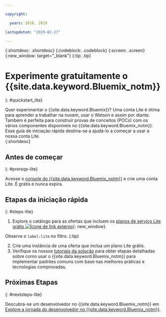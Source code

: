 ```yaml
---

copyright:

  years: 2018, 2019

lastupdated: "2019-02-27"

---
```


{:shortdesc: .shortdesc}
{:codeblock: .codeblock}
{:screen: .screen}
{:new_window: target="_blank"}
{:tip: .tip}


# Experimente gratuitamente o {{site.data.keyword.Bluemix_notm}}
{: #quickstart_lite}

Quer experimentar o {{site.data.keyword.Bluemix}}? Uma conta Lite é ótima para aprender a trabalhar na nuvem, usar o Watson e assim por diante. Também é perfeita para construir provas de conceitos (POCs) com os vários componentes disponíveis no {{site.data.keyword.Bluemix_notm}}. Esse
guia de iniciação rápida destina-se a ajudá-lo a começar a usar a nossa conta Lite.  
{:shortdesc}  

## Antes de começar
{: #prereqs-lite}

Acesse o [console do {{site.data.keyword.Bluemix_notm}}](https://{DomainName}) e crie uma conta Lite. É grátis e nunca expira.

## Etapas da iniciação rápida
{: #steps-lite}

1. Explore o catálogo para as ofertas que incluem os [planos de
serviço Lite grátis ![Ícone de link externo](../icons/launch-glyph.svg "Ícone de link externo")](https://{DomainName}/catalog/?search=label:lite){: new_window}.
  
  Observe o `label:lite` no filtro.
  {:tip}

2. Crie uma instância de uma oferta que inclua um plano Lite grátis.
3. Verifique os nossos [tutoriais da solução](/docs/tutorials?topic=solution-tutorials-tutorials) para obter etapas detalhadas sobre como usar o {{site.data.keyword.Bluemix_notm}} para implementar padrões comuns com base nas melhores práticas e tecnologias comprovadas. 


## Próximas Etapas
{: #nextsteps-lite}

Descubra-se um desenvolvedor no {{site.data.keyword.Bluemix_notm}} em [Explore a jornada do desenvolvedor no {{site.data.keyword.Bluemix_notm}}](/docs/overview?topic=overview-dev-journey). 


